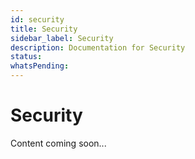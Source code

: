 ```yaml
---
id: security
title: Security
sidebar_label: Security
description: Documentation for Security
status: 
whatsPending: 
---
```


# Security

Content coming soon...

